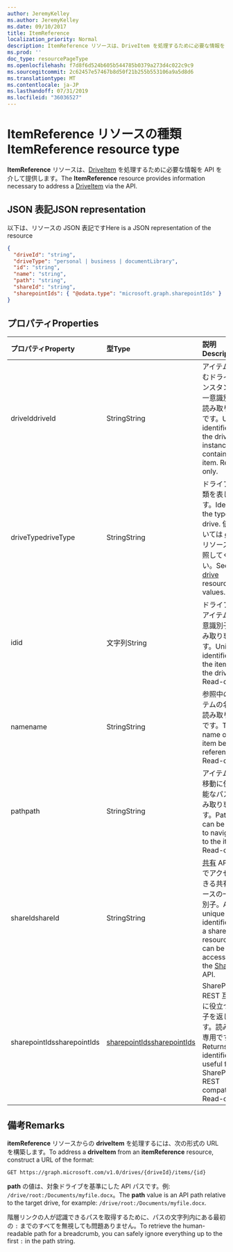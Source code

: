 ```yaml
---
author: JeremyKelley
ms.author: JeremyKelley
ms.date: 09/10/2017
title: ItemReference
localization_priority: Normal
description: ItemReference リソースは、DriveItem を処理するために必要な情報を API を介して提供します。
ms.prod: ''
doc_type: resourcePageType
ms.openlocfilehash: f7d8f6d524b605b544785b0379a273d4c022c9c9
ms.sourcegitcommit: 2c62457e57467b8d50f21b255b553106a9a5d8d6
ms.translationtype: MT
ms.contentlocale: ja-JP
ms.lasthandoff: 07/31/2019
ms.locfileid: "36036527"
---
```

# <a name="itemreference-resource-type"></a><span data-ttu-id="f4272-103">ItemReference リソースの種類</span><span class="sxs-lookup"><span data-stu-id="f4272-103">ItemReference resource type</span></span>

<span data-ttu-id="f4272-104">**ItemReference** リソースは、[DriveItem](driveitem.md) を処理するために必要な情報を API を介して提供します。</span><span class="sxs-lookup"><span data-stu-id="f4272-104">The **ItemReference** resource provides information necessary to address a [DriveItem](driveitem.md) via the API.</span></span>

## <a name="json-representation"></a><span data-ttu-id="f4272-105">JSON 表記</span><span class="sxs-lookup"><span data-stu-id="f4272-105">JSON representation</span></span>

<span data-ttu-id="f4272-106">以下は、リソースの JSON 表記です</span><span class="sxs-lookup"><span data-stu-id="f4272-106">Here is a JSON representation of the resource</span></span>

<!-- {
  "blockType": "resource",
  "optionalProperties": [ "path", "shareId", "sharepointIds" ],
  "@odata.type": "microsoft.graph.itemReference"
}-->

```json
{
  "driveId": "string",
  "driveType": "personal | business | documentLibrary",
  "id": "string",
  "name": "string",
  "path": "string",
  "shareId": "string",
  "sharepointIds": { "@odata.type": "microsoft.graph.sharepointIds" }
}
```

## <a name="properties"></a><span data-ttu-id="f4272-107">プロパティ</span><span class="sxs-lookup"><span data-stu-id="f4272-107">Properties</span></span>

| <span data-ttu-id="f4272-108">プロパティ</span><span class="sxs-lookup"><span data-stu-id="f4272-108">Property</span></span>      | <span data-ttu-id="f4272-109">型</span><span class="sxs-lookup"><span data-stu-id="f4272-109">Type</span></span>              | <span data-ttu-id="f4272-110">説明</span><span class="sxs-lookup"><span data-stu-id="f4272-110">Description</span></span>
|:--------------|:------------------|:-----------------------------------------
| <span data-ttu-id="f4272-111">driveId</span><span class="sxs-lookup"><span data-stu-id="f4272-111">driveId</span></span>       | <span data-ttu-id="f4272-112">String</span><span class="sxs-lookup"><span data-stu-id="f4272-112">String</span></span>            | <span data-ttu-id="f4272-p101">アイテムを含むドライブ インスタンスの一意識別子。読み取り専用です。</span><span class="sxs-lookup"><span data-stu-id="f4272-p101">Unique identifier of the drive instance that contains the item. Read-only.</span></span>
| <span data-ttu-id="f4272-115">driveType</span><span class="sxs-lookup"><span data-stu-id="f4272-115">driveType</span></span>     | <span data-ttu-id="f4272-116">String</span><span class="sxs-lookup"><span data-stu-id="f4272-116">String</span></span>            | <span data-ttu-id="f4272-117">ドライブの種類を表します。</span><span class="sxs-lookup"><span data-stu-id="f4272-117">Identifies the type of drive.</span></span> <span data-ttu-id="f4272-118">値については [drive][] リソースを参照してください。</span><span class="sxs-lookup"><span data-stu-id="f4272-118">See [drive][] resource for values.</span></span>
| <span data-ttu-id="f4272-119">id</span><span class="sxs-lookup"><span data-stu-id="f4272-119">id</span></span>            | <span data-ttu-id="f4272-120">文字列</span><span class="sxs-lookup"><span data-stu-id="f4272-120">String</span></span>            | <span data-ttu-id="f4272-p103">ドライブ内のアイテムの一意識別子。読み取り専用です。</span><span class="sxs-lookup"><span data-stu-id="f4272-p103">Unique identifier of the item in the drive. Read-only.</span></span>
| <span data-ttu-id="f4272-123">name</span><span class="sxs-lookup"><span data-stu-id="f4272-123">name</span></span>          | <span data-ttu-id="f4272-124">String</span><span class="sxs-lookup"><span data-stu-id="f4272-124">String</span></span>            | <span data-ttu-id="f4272-p104">参照中のアイテムの名前。読み取り専用です。</span><span class="sxs-lookup"><span data-stu-id="f4272-p104">The name of the item being referenced. Read-only.</span></span>
| <span data-ttu-id="f4272-127">path</span><span class="sxs-lookup"><span data-stu-id="f4272-127">path</span></span>          | <span data-ttu-id="f4272-128">String</span><span class="sxs-lookup"><span data-stu-id="f4272-128">String</span></span>            | <span data-ttu-id="f4272-p105">アイテムへの移動に使用可能なパス。読み取り専用です。</span><span class="sxs-lookup"><span data-stu-id="f4272-p105">Path that can be used to navigate to the item. Read-only.</span></span>
| <span data-ttu-id="f4272-131">shareId</span><span class="sxs-lookup"><span data-stu-id="f4272-131">shareId</span></span>       | <span data-ttu-id="f4272-132">String</span><span class="sxs-lookup"><span data-stu-id="f4272-132">String</span></span>            | <span data-ttu-id="f4272-133">[共有][] API 経由でアクセスできる共有リソースの一意識別子。</span><span class="sxs-lookup"><span data-stu-id="f4272-133">A unique identifier for a shared resource that can be accessed via the [Shares][] API.</span></span>
| <span data-ttu-id="f4272-134">sharepointIds</span><span class="sxs-lookup"><span data-stu-id="f4272-134">sharepointIds</span></span> | <span data-ttu-id="f4272-135">[sharepointIds][]</span><span class="sxs-lookup"><span data-stu-id="f4272-135">[sharepointIds][]</span></span> | <span data-ttu-id="f4272-p106">SharePoint REST 互換性に役立つ識別子を返します。読み取り専用です。</span><span class="sxs-lookup"><span data-stu-id="f4272-p106">Returns identifiers useful for SharePoint REST compatibility. Read-only.</span></span>

[drive]: ../resources/drive.md
[sharepointIds]: ../resources/sharepointids.md
[共有]: ../api/shares-get.md
[Shares]: ../api/shares-get.md

## <a name="remarks"></a><span data-ttu-id="f4272-141">備考</span><span class="sxs-lookup"><span data-stu-id="f4272-141">Remarks</span></span>

<span data-ttu-id="f4272-142">**itemReference** リソースからの **driveItem** を処理するには、次の形式の URL を構築します。</span><span class="sxs-lookup"><span data-stu-id="f4272-142">To address a **driveItem** from an **itemReference** resource, construct a URL of the format:</span></span>

```http
GET https://graph.microsoft.com/v1.0/drives/{driveId}/items/{id}
```

<span data-ttu-id="f4272-143">**path** の値は、対象ドライブを基準にした API パスです。例: `/drive/root:/Documents/myfile.docx`。</span><span class="sxs-lookup"><span data-stu-id="f4272-143">The **path** value is an API path relative to the target drive, for example: `/drive/root:/Documents/myfile.docx`.</span></span>

<span data-ttu-id="f4272-144">階層リンクの人が認識できるパスを取得するために、パスの文字列内にある最初の `:` までのすべてを無視しても問題ありません。</span><span class="sxs-lookup"><span data-stu-id="f4272-144">To retrieve the human-readable path for a breadcrumb, you can safely ignore everything up to the first `:` in the path string.</span></span>

<!-- uuid: 8fcb5dbc-d5aa-4681-8e31-b001d5168d79
2015-10-25 14:57:30 UTC -->
<!-- {
  "type": "#page.annotation",
  "description": "ItemReference returns a pointer to another item.",
  "section": "documentation",
  "suppressions": [
    "Warning: /api-reference/v1.0/resources/itemreference.md:
      Found potential enums in resource example that weren't defined in a table:(personal,business,documentLibrary) are in resource, but () are in table"
  ],
  "tocPath": "Resources/ItemReference"
} -->

